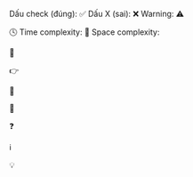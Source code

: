 Dấu check (đúng): ✅
Dấu X (sai): ❌
Warning: ⚠️

🕓 Time complexity: 
💾 Space complexity:

👏

👉

🧠

🧩

❓

ℹ️


💡